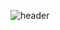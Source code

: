 ![header](https://capsule-render.vercel.app/api?type=slice&color=auto&height=300&section=header&text=dder's%20github&fontAlignY=20&desc=Desc&descAlignY=40&fontSize=70&rotate=20)
<!--
**dder2013132/dder2013132** is a ✨ _special_ ✨ repository because its `README.md` (this file) appears on your GitHub profile.

Here are some ideas to get you started:

- 🔭 I’m currently working on ...
- 🌱 I’m currently learning ...
- 👯 I’m looking to collaborate on ...
- 🤔 I’m looking for help with ...
- 💬 Ask me about ...
- 📫 How to reach me: ...
- 😄 Pronouns: ...
- ⚡ Fun fact: ...
-->

